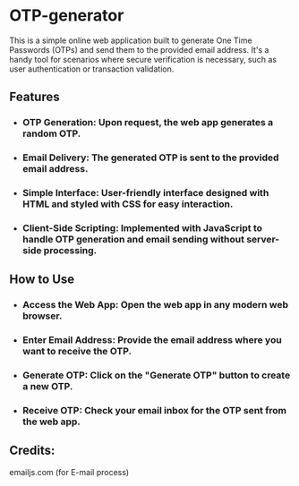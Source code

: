 # OTP-generator

This is a simple online web application built to generate One Time Passwords (OTPs) and send them to the provided email address. It's a handy tool for scenarios where secure verification is necessary, such as user authentication or transaction validation.

 ## Features
  -  ### OTP Generation: Upon request, the web app generates a random OTP.
  -  ### Email Delivery: The generated OTP is sent to the provided email address.
  -  ### Simple Interface: User-friendly interface designed with HTML and styled with CSS for easy interaction.
  -  ### Client-Side Scripting: Implemented with JavaScript to handle OTP generation and email sending without server-side processing.

 ## How to Use
  -  ### Access the Web App: Open the web app in any modern web browser.
  -  ### Enter Email Address: Provide the email address where you want to receive the OTP.
  -  ### Generate OTP: Click on the "Generate OTP" button to create a new OTP.
  -  ### Receive OTP: Check your email inbox for the OTP sent from the web app.

 ## Credits:
   emailjs.com (for E-mail process)
